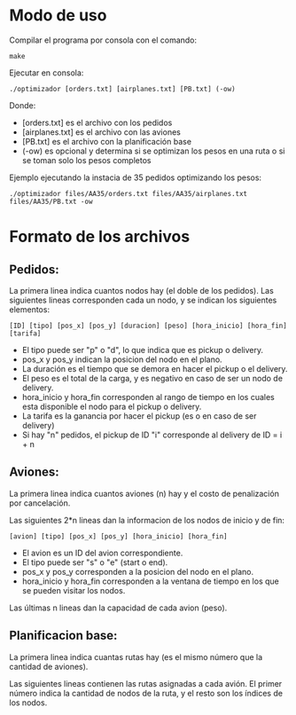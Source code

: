 # Modo de uso

Compilar el programa por consola con el comando:
```
make
```

Ejecutar en consola:

```
./optimizador [orders.txt] [airplanes.txt] [PB.txt] (-ow)
```

Donde:

* [orders.txt] es el archivo con los pedidos
* [airplanes.txt] es el archivo con las aviones
* [PB.txt] es el archivo con la planificación base
* (-ow) es opcional y determina si se optimizan los pesos en una ruta o si se toman solo los pesos completos

Ejemplo ejecutando la instacia de 35 pedidos optimizando los pesos:
```
./optimizador files/AA35/orders.txt files/AA35/airplanes.txt files/AA35/PB.txt -ow
```

# Formato de los archivos

## Pedidos:

La primera linea indica cuantos nodos hay (el doble de los pedidos).
Las siguientes lineas corresponden cada un nodo, y se indican los siguientes elementos:

```
[ID] [tipo] [pos_x] [pos_y] [duracion] [peso] [hora_inicio] [hora_fin] [tarifa]
```

* El tipo puede ser "p" o "d", lo que indica que es pickup o delivery.
* pos_x y pos_y indican la posicion del nodo en el plano.
* La duración es el tiempo que se demora en hacer el pickup o el delivery.
* El peso es el total de la carga, y es negativo en caso de ser un nodo de delivery.
* hora_inicio y hora_fin corresponden al rango de tiempo en los cuales esta disponible el nodo para el pickup o delivery.
* La tarifa es la ganancia por hacer el pickup (es o en caso de ser delivery)
* Si hay "n" pedidos, el pickup de ID "i" corresponde al delivery de ID = i + n

## Aviones:

La primera linea indica cuantos aviones (n) hay y el costo de penalización por cancelación.

Las siguientes 2*n lineas dan la informacion de los nodos de inicio y de fin:

```
[avion] [tipo] [pos_x] [pos_y] [hora_inicio] [hora_fin]
```

* El avion es un ID del avion correspondiente.
* El tipo puede ser "s" o "e" (start o end).
* pos_x y pos_y corresponden a la posicion del nodo en el plano.
* hora_inicio y hora_fin corresponden a la ventana de tiempo en los que se pueden visitar los nodos.

Las últimas n lineas dan la capacidad de cada avion (peso).

## Planificacion base:

La primera linea indica cuantas rutas hay (es el mismo número que la cantidad de aviones).

Las siguientes lineas contienen las rutas asignadas a cada avión. El primer número indica la cantidad de nodos de la ruta, y el resto son los índices de los nodos.
